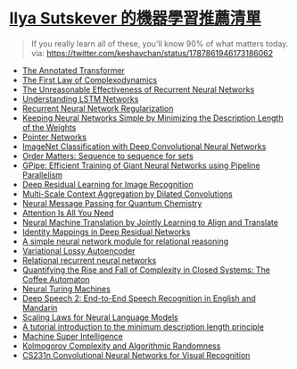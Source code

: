 
# [Ilya Sutskever 的機器學習推薦清單](https://arc.net/folder/D0472A20-9C20-4D3F-B145-D2865C0A9FEE)

> If you really learn all of these, you'll know 90% of what matters today.\
> via: <https://twitter.com/keshavchan/status/1787861946173186062>

 -  [The Annotated Transformer](https://nlp.seas.harvard.edu/annotated-transformer/)
 -  [The First Law of Complexodynamics](https://scottaaronson.blog/?p=762)
 -  [The Unreasonable Effectiveness of Recurrent Neural Networks](https://karpathy.github.io/2015/05/21/rnn-effectiveness/)
 -  [Understanding LSTM Networks](https://colah.github.io/posts/2015-08-Understanding-LSTMs/)
 -  [Recurrent Neural Network Regularization](https://arxiv.org/abs/1409.2329)
 -  [Keeping Neural Networks Simple by Minimizing the Description Length of the Weights](https://www.cs.toronto.edu/~hinton/absps/colt93.pdf)
 -  [Pointer Networks](https://arxiv.org/abs/1506.03134)
 -  [ImageNet Classification with Deep Convolutional Neural Networks](https://proceedings.neurips.cc/paper_files/paper/2012/file/c399862d3b9d6b76c8436e924a68c45b-Paper.pdf)
 -  [Order Matters: Sequence to sequence for sets](https://arxiv.org/abs/1511.06391)
 -  [GPipe: Efficient Training of Giant Neural Networks using Pipeline Parallelism](https://arxiv.org/abs/1811.06965)
 -  [Deep Residual Learning for Image Recognition](https://arxiv.org/abs/1512.03385)
 -  [Multi-Scale Context Aggregation by Dilated Convolutions](https://arxiv.org/abs/1511.07122)
 -  [Neural Message Passing for Quantum Chemistry](https://arxiv.org/abs/1704.01212)
 -  [Attention Is All You Need](https://arxiv.org/abs/1706.03762)
 -  [Neural Machine Translation by Jointly Learning to Align and Translate](https://arxiv.org/abs/1409.0473)
 -  [Identity Mappings in Deep Residual Networks](https://arxiv.org/abs/1603.05027)
 -  [A simple neural network module for relational reasoning](https://arxiv.org/abs/1706.01427)
 -  [Variational Lossy Autoencoder](https://arxiv.org/abs/1611.02731)
 -  [Relational recurrent neural networks](https://arxiv.org/abs/1806.01822)
 -  [Quantifying the Rise and Fall of Complexity in Closed Systems: The Coffee Automaton](https://arxiv.org/abs/1405.6903)
 -  [Neural Turing Machines](https://arxiv.org/abs/1410.5401)
 -  [Deep Speech 2: End-to-End Speech Recognition in English and Mandarin](https://arxiv.org/abs/1512.02595)
 -  [Scaling Laws for Neural Language Models](https://arxiv.org/abs/2001.08361)
 -  [A tutorial introduction to the minimum description length principle](https://arxiv.org/abs/math/0406077)
 -  [Machine Super Intelligence](https://www.vetta.org/documents/Machine_Super_Intelligence.pdf)
 -  [Kolmogorov Complexity and Algorithmic Randomness](https://www.lirmm.fr/~ashen/kolmbook-eng-scan.pdf)
 -  [CS231n Convolutional Neural Networks for Visual Recognition](https://cs231n.github.io/)

<!--
  vim:ic noet norl wrap sw=8 ts=8 sts=8 ft=markdown:
  -->
